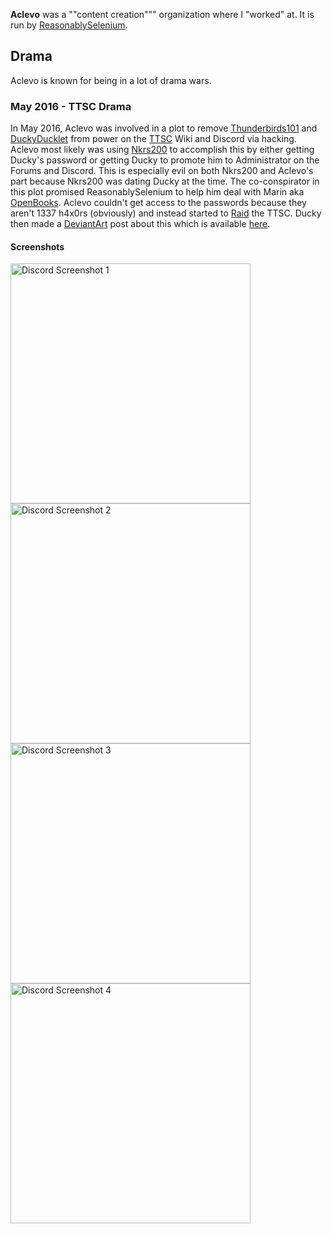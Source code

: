 **Aclevo** was a ""content creation""" organization where I "worked" at. It is run by [ReasonablySelenium](?ReasonablySelenium).

## Drama
Aclevo is known for being in a lot of drama wars.

### May 2016 - TTSC Drama
In May 2016, Aclevo was involved in a plot to remove [Thunderbirds101](?Thunderbirds101) and [DuckyDucklet](?DuckyDucklet) from power on the [TTSC](?TTSC) Wiki and Discord via hacking.
Aclevo most likely was using [Nkrs200](?Nkrs200) to accomplish this by either getting Ducky's password or getting Ducky to promote him to Administrator on the Forums and Discord.
This is especially evil on both Nkrs200 and Aclevo's part because Nkrs200 was dating Ducky at the time.
The co-conspirator in this plot promised ReasonablySelenium to help him deal with Marin aka [OpenBooks](?OpenBooks).
Aclevo couldn't get access to the passwords because they aren't 1337 h4x0rs (obviously) and instead started to [Raid](?Raid) the TTSC.
Ducky then made a [DeviantArt](?DeviantArt) post about this which is available [here](http://archive.is/aV0wb).

#### Screenshots
<img src="https://kek.gg/i/5bs-sB.png" alt="Discord Screenshot 1" style="height:4in;width:4in">
<img src="https://kek.gg/i/5_CFQX.jpeg" alt="Discord Screenshot 2" style="height:4in;width:4in">
<img src="https://kek.gg/i/7DLWhc.jpeg" alt="Discord Screenshot 3" style="height:4in;width:4in">
<img src="https://kek.gg/i/6gK6j3.png" alt="Discord Screenshot 4" style="height:4in;width:4in">
